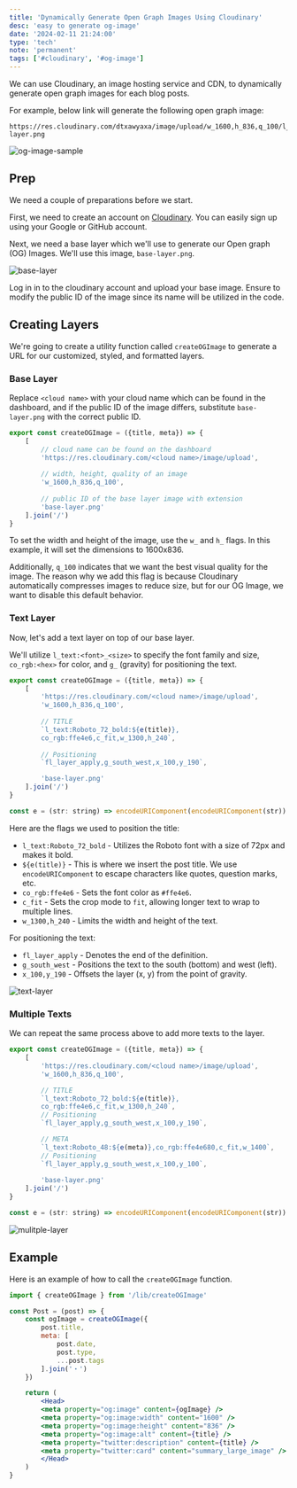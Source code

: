 ```yaml
---
title: 'Dynamically Generate Open Graph Images Using Cloudinary'
desc: 'easy to generate og-image'
date: '2024-02-11 21:24:00'
type: 'tech'
note: 'permanent'
tags: ['#cloudinary', '#og-image']
---
```



We can use Cloudinary, an image hosting service and CDN, to dynamically generate open graph images for each blog posts.

For example, below link will generate the following open graph image:

```text
https://res.cloudinary.com/dtxawyaxa/image/upload/w_1600,h_836,q_100/l_text:Roboto_48:%253E%2524%2520PENSIEVE,co_rgb:ffe4e699,c_fit,w_1300/fl_layer_apply,g_north_west,x_100,y_100/l_text:Roboto_72_bold:Transitioning%2520from%2520Monitors%2520to%2520a%2520VR%2520Workspace,co_rgb:ffe4e6,c_fit,w_1300,h_240/fl_layer_apply,g_south_west,x_100,y_190/l_text:Roboto_48:Jii%25E3%2583%25BBDec%252028%252C%25202022%25E3%2583%25BB%253Epublished,co_rgb:ffe4e680,c_fit,w_1400/fl_layer_apply,g_south_west,x_100,y_100/base-layer.png
```

![og-image-sample](/images/2402111136/og-image-sample.webp)

## Prep

We need a couple of preparations before we start.

First, we need to create an account on [Cloudinary](https://cloudinary.com/). You can easily sign up using your Google or GitHub account. 

Next, we need a base layer which we'll use to generate our Open graph (OG) Images. We'll use this image, `base-layer.png`. 

![base-layer](/images/2402111136/base-layer.webp)

Log in in to the cloudinary account and upload your base image. Ensure to modify the public ID of the image since its name will be utilized in the code.

## Creating Layers

We're going to create a utility function called `createOGImage` to generate a URL for our customized, styled, and formatted layers.

### Base Layer

Replace `<cloud name>` with your cloud name which can be found in the dashboard, and if the public ID of the image differs, substitute `base-layer.png` with the correct public ID.

```js
export const createOGImage = ({title, meta}) => {
	[
		// cloud name can be found on the dashboard
		'https://res.cloudinary.com/<cloud name>/image/upload',
		
		// width, height, quality of an image
		'w_1600,h_836,q_100',
		
		// public ID of the base layer image with extension
		'base-layer.png'
	].join('/')
}
```

To set the width and height of the image, use the `w_` and `h_` flags. In this example, it will set the dimensions to 1600x836.

Additionally, `q_100` indicates that we want the best visual quality for the image. The reason why we add this flag is because Cloudinary automatically compresses images to reduce size, but for our OG Image, we want to disable this default behavior.
### Text Layer

Now, let's add a text layer on top of our base layer.

We'll utilize `l_text:<font>_<size>` to specify the font family and size, `co_rgb:<hex>` for color, and `g_` (gravity) for positioning the text.

```js
export const createOGImage = ({title, meta}) => {
	[
		'https://res.cloudinary.com/<cloud name>/image/upload',
		'w_1600,h_836,q_100',
	
		// TITLE
		`l_text:Roboto_72_bold:${e(title)},
		co_rgb:ffe4e6,c_fit,w_1300,h_240`,
		
		// Positioning
		`fl_layer_apply,g_south_west,x_100,y_190`,

		'base-layer.png'
	].join('/')
}

const e = (str: string) => encodeURIComponent(encodeURIComponent(str))
```


Here are the flags we used to position the title:
- `l_text:Roboto_72_bold` - Utilizes the Roboto font with a size of 72px and makes it bold.
- `${e(title)}` - This is where we insert the post title. We use `encodeURIComponent` to escape characters like quotes, question marks, etc.
- `co_rgb:ffe4e6` - Sets the font color as `#ffe4e6`.
- `c_fit` - Sets the crop mode to `fit`, allowing longer text to wrap to multiple lines.
- `w_1300,h_240` - Limits the width and height of the text.

For positioning the text:

- `fl_layer_apply` - Denotes the end of the definition.
- `g_south_west` - Positions the text to the south (bottom) and west (left).
- `x_100,y_190` - Offsets the layer (x, y) from the point of gravity.

![text-layer](/images/2402111136/text-layer.webp)

### Multiple Texts

We can repeat the same process above to add more texts to the layer.

```js
export const createOGImage = ({title, meta}) => {
	[
		'https://res.cloudinary.com/<cloud name>/image/upload',
		'w_1600,h_836,q_100',

		// TITLE
		`l_text:Roboto_72_bold:${e(title)},
		co_rgb:ffe4e6,c_fit,w_1300,h_240`,
		// Positioning
		`fl_layer_apply,g_south_west,x_100,y_190`,

	    // META
	    `l_text:Roboto_48:${e(meta)},co_rgb:ffe4e680,c_fit,w_1400`,
	    // Positioning
	    `fl_layer_apply,g_south_west,x_100,y_100`,
		
		'base-layer.png'
	].join('/')
}

const e = (str: string) => encodeURIComponent(encodeURIComponent(str))
```

![mulitple-layer](/images/2402111136/multiple-layer.webp)

## Example

Here is an example of how to call the `createOGImage` function.

```jsx
import { createOGImage } from '/lib/createOGImage'

const Post = (post) => {
	const ogImage = createOGImage({
		post.title,
		meta: [
			post.date,
			post.type,
			...post.tags
		].join('・')
	})

	return (
		<Head>
        <meta property="og:image" content={ogImage} />
        <meta property="og:image:width" content="1600" />
        <meta property="og:image:height" content="836" />
        <meta property="og:image:alt" content={title} />
        <meta property="twitter:description" content={title} />
        <meta property="twitter:card" content="summary_large_image" />
		</Head>
	)
}
```